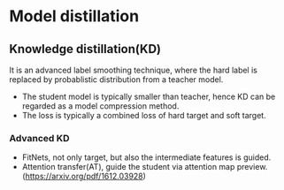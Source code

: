# Model distillation

## Knowledge distillation(KD)
It is an advanced label smoothing technique, where the hard label is replaced by probablistic distribution from a teacher model. 

- The student model is typically smaller than teacher, hence KD can be regarded as a model compression method.
- The loss is typically a combined loss of hard target and soft target.

### Advanced KD
- FitNets, not only target, but also the intermediate features is guided.
- Attention transfer(AT), guide the student via attention map preview. (https://arxiv.org/pdf/1612.03928)